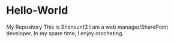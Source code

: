 # Hello-World
My Repository
This is Shansunf3
I am a web manager/SharePoint developer. In my spare time, I enjoy crocheting.
